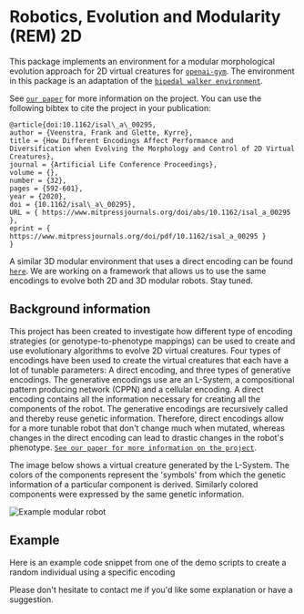 # Robotics, Evolution and Modularity (REM) 2D

This package implements an environment for a modular morphological evolution approach for 2D virtual creatures for
[`openai-gym`](https://gym.openai.com/).
The environment in this package is an adaptation of the [`bipedal walker environment`](https://github.com/openai/gym/blob/master/gym/envs/box2d/bipedal_walker.py).

See [`our paper`](https://www.mitpressjournals.org/doi/abs/10.1162/isal_a_00295) for more information on the project. You can use the following bibtex to cite the project in your publication:

    @article{doi:10.1162/isal\_a\_00295,
    author = {Veenstra, Frank and Glette, Kyrre},
    title = {How Different Encodings Affect Performance and Diversification when Evolving the Morphology and Control of 2D Virtual Creatures},
    journal = {Artificial Life Conference Proceedings},
    volume = {},
    number = {32},
    pages = {592-601},
    year = {2020},
    doi = {10.1162/isal\_a\_00295},
    URL = { https://www.mitpressjournals.org/doi/abs/10.1162/isal_a_00295 },
    eprint = { https://www.mitpressjournals.org/doi/pdf/10.1162/isal_a_00295 }
    }

A similar 3D modular environment that uses a direct encoding can be found [`here`](https://github.uio.no/jorgehn/gym-rem). We are working on a framework that allows us to use the same encodings to evolve both 2D and 3D modular robots. Stay tuned. 

## Background information

This project has been created to investigate how different type of encoding strategies (or genotype-to-phenotype mappings) can be used to create and use evolutionary algorithms to evolve 2D virtual creatures. Four types of encodings have been used to create the virtual creatures that each have a lot of tunable parameters: A direct encoding, and three types of generative encodings. The generative encodings use are an L-System, a compositional pattern producing network (CPPN) and a cellular encoding. A direct encoding contains all the information necessary for creating all the components of the robot. The generative encodings are recursively called and thereby reuse genetic information. Therefore, direct encodings allow for a more tunable robot that don't change much when mutated, whereas changes in the direct encoding can lead to drastic changes in the robot's phenotype. [`See our paper for more information on the project`](https://www.mitpressjournals.org/doi/abs/10.1162/isal_a_00295).

The image below shows a virtual creature generated by the L-System. The colors of the components represent the 'symbols' from which the genetic information of a particular component is derived. Similarly colored components were expressed by the same genetic information. 

![Example modular robot](example.png)

## Example

Here is an example code snippet from one of the demo scripts to create a random individual using a specific encoding


Please don't hesitate to contact me if you'd like some explanation or have a suggestion.
